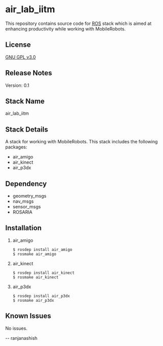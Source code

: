 air_lab_iitm
========================
This repository contains source code for [ROS](http://www.ros.org) stack which is aimed at enhancing productivity while working with MobileRobots.

License
-------
[GNU GPL v3.0](http://www.gnu.org/licenses/gpl-3.0.txt)

Release Notes
-------------
Version: 0.1

Stack Name 
----------------
air_lab_iitm

Stack Details
-------------------
A stack for working with MobileRobots. This stack includes the following packages:
* air_amigo
* air_kinect
* air_p3dx

Dependency
----------
* geometry_msgs
* nav_msgs
* sensor_msgs
* ROSARIA

Installation
------------
1.  air_amigo

	```
	$ rosdep install air_amigo
	$ rosmake air_amigo
	```
2.  air_kinect

	```
	$ rosdep install air_kinect
	$ rosmake air_kinect
	```
3. 	air_p3dx

	```
	$ rosdep install air_p3dx
	$ rosmake air_p3dx
	```

Known Issues
------------
No issues.

 -- ranjanashish

